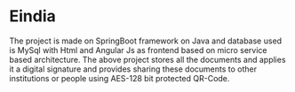 # Eindia
The project is made on SpringBoot framework on Java and database used is MySql with Html and Angular Js as frontend based on micro service based architecture.
The above project stores all the documents and applies it a digital signature and provides sharing these documents to other institutions or people using AES-128 bit protected QR-Code.
